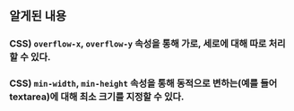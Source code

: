 ## 알게된 내용

### CSS) `overflow-x`, `overflow-y` 속성을 통해 가로, 세로에 대해 따로 처리할 수 있다.

### CSS) `min-width`, `min-height` 속성을 통해 동적으로 변하는(예를 들어 textarea)에 대해 최소 크기를 지정할 수 있다.